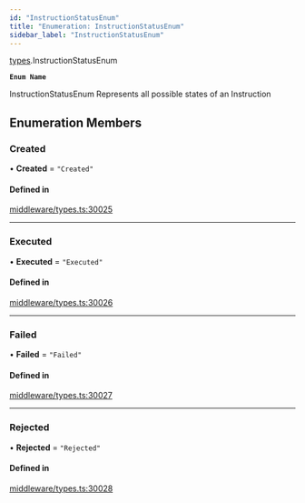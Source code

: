 ```yaml
---
id: "InstructionStatusEnum"
title: "Enumeration: InstructionStatusEnum"
sidebar_label: "InstructionStatusEnum"
---
```


[types](../../../modules/Types/Types.md).InstructionStatusEnum

**`Enum Name`**

InstructionStatusEnum
 Represents all possible states of an Instruction

## Enumeration Members

### Created

• **Created** = ``"Created"``

#### Defined in

[middleware/types.ts:30025](https://github.com/PolymeshAssociation/polymesh-sdk/blob/2d3ac2aea/src/middleware/types.ts#L30025)

___

### Executed

• **Executed** = ``"Executed"``

#### Defined in

[middleware/types.ts:30026](https://github.com/PolymeshAssociation/polymesh-sdk/blob/2d3ac2aea/src/middleware/types.ts#L30026)

___

### Failed

• **Failed** = ``"Failed"``

#### Defined in

[middleware/types.ts:30027](https://github.com/PolymeshAssociation/polymesh-sdk/blob/2d3ac2aea/src/middleware/types.ts#L30027)

___

### Rejected

• **Rejected** = ``"Rejected"``

#### Defined in

[middleware/types.ts:30028](https://github.com/PolymeshAssociation/polymesh-sdk/blob/2d3ac2aea/src/middleware/types.ts#L30028)
